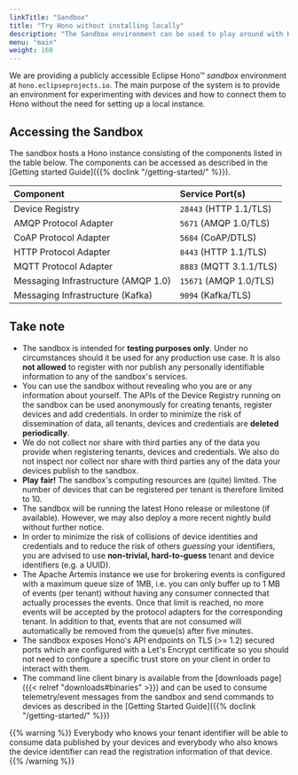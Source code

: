 ```yaml
---
linkTitle: "Sandbox"
title: "Try Hono without installing locally"
description: "The Sandbox environment can be used to play around with Hono's APIs without the need to set up a Kubernetes cluster and install Hono manually."
menu: "main"
weight: 160
---
```


We are providing a publicly accessible Eclipse Hono&trade; *sandbox* environment at `hono.eclipseprojects.io`.
The main purpose of the system is to provide an environment for experimenting with devices and how to connect them
to Hono without the need for setting up a local instance.

## Accessing the Sandbox

The sandbox hosts a Hono instance consisting of the components listed in the table below.
The components can be accessed as described in the [Getting started Guide]({{% doclink "/getting-started/" %}}).

| Component | Service Port(s) |
| :-------- | :-------------- |
| Device Registry | `28443` (HTTP 1.1/TLS) |
| AMQP Protocol Adapter | `5671` (AMQP 1.0/TLS) |
| CoAP Protocol Adapter | `5684` (CoAP/DTLS) |
| HTTP Protocol Adapter | `8443` (HTTP 1.1/TLS) |
| MQTT Protocol Adapter | `8883` (MQTT 3.1.1/TLS) |
| Messaging Infrastructure (AMQP 1.0) | `15671` (AMQP 1.0/TLS) |
| Messaging Infrastructure (Kafka) | `9094` (Kafka/TLS) |

## Take note

* The sandbox is intended for **testing purposes only**. Under no circumstances should it be used for any production
  use case. It is also **not allowed** to register with nor publish any personally identifiable information to any of
  the sandbox's services.
* You can use the sandbox without revealing who you are or any information about yourself. The APIs of the Device
  Registry running on the sandbox can be used anonymously for creating tenants, register devices and add credentials.
  In order to minimize the risk of dissemination of data, all tenants, devices and credentials are **deleted
  periodically**.
* We do not collect nor share with third parties any of the data you provide when registering tenants, devices and
  credentials. We also do not inspect nor collect nor share with third parties any of the data your devices publish
  to the sandbox.
* **Play fair!** The sandbox's computing resources are (quite) limited. The number of devices that can be registered
  per tenant is therefore limited to 10.
* The sandbox will be running the latest Hono release or milestone (if available). However, we may also deploy a more
  recent nightly build without further notice.
* In order to minimize the risk of collisions of device identities and credentials and to reduce the risk of others
  *guessing* your identifiers, you are advised to use **non-trivial, hard-to-guess** tenant and device identifiers
  (e.g. a UUID).
* The Apache Artemis instance we use for brokering events is configured with a maximum queue size of 1MB, i.e. you
  can only buffer up to 1 MB of events (per tenant) without having any consumer connected that actually processes the
  events. Once that limit is reached, no more events will be accepted by the protocol adapters for the corresponding
  tenant. In addition to that, events that are not consumed will automatically be removed from the queue(s) after
  five minutes.
* The sandbox exposes Hono's API endpoints on TLS (>= 1.2) secured ports which are configured with a Let's Encrypt
  certificate so you should not need to configure a specific trust store on your client in order to interact with them.
* The command line client binary is available from the [downloads page]({{< relref "downloads#binaries" >}})
  and can be used to consume telemetry/event messages from the sandbox and send commands to devices as described in
  the [Getting Started Guide]({{% doclink "/getting-started/" %}})

{{% warning %}}
Everybody who knows your tenant identifier will be able to consume data published by your devices and everybody who
also knows the device identifier can read the registration information of that device.
{{% /warning %}}
